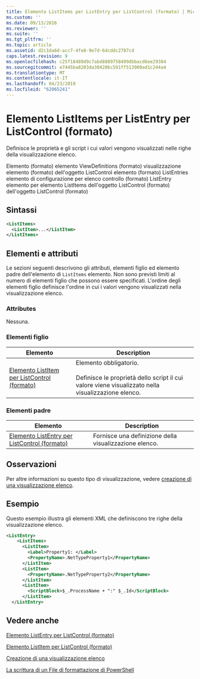 ```yaml
---
title: Elemento ListItems per ListEntry per ListControl (formato) | Microsoft Docs
ms.custom: ''
ms.date: 09/13/2016
ms.reviewer: ''
ms.suite: ''
ms.tgt_pltfrm: ''
ms.topic: article
ms.assetid: d2c1da6d-acc7-4fe8-9e7d-6dcddc2787cd
caps.latest.revision: 9
ms.openlocfilehash: c25f18489d9c7abd8889758499dbbacd6ee29304
ms.sourcegitcommit: e7445ba8203da304286c591ff513900ad1c244a4
ms.translationtype: MT
ms.contentlocale: it-IT
ms.lasthandoff: 04/23/2019
ms.locfileid: "62065241"
---
```

# <a name="listitems-element-for-listentry-for-listcontrol-format"></a>Elemento ListItems per ListEntry per ListControl (formato)

Definisce le proprietà e gli script i cui valori vengono visualizzati nelle righe della visualizzazione elenco.

Elemento (formato) elemento ViewDefinitions (formato) visualizzazione elemento (formato) dell'oggetto ListControl elemento (formato) ListEntries elemento di configurazione per elenco controllo (formato) ListEntry elemento per elemento ListItems dell'oggetto ListControl (formato) dell'oggetto ListControl (formato)

## <a name="syntax"></a>Sintassi

```xml
<ListItems>
  <ListItem>...</ListItem>
</ListItems>
```

## <a name="attributes-and-elements"></a>Elementi e attributi

Le sezioni seguenti descrivono gli attributi, elementi figlio ed elemento padre dell'elemento di `ListItems` elemento. Non sono previsti limiti al numero di elementi figlio che possono essere specificati. L'ordine degli elementi figlio definisce l'ordine in cui i valori vengono visualizzati nella visualizzazione elenco.

### <a name="attributes"></a>Attributes

Nessuna.

### <a name="child-elements"></a>Elementi figlio

|Elemento|Description|
|-------------|-----------------|
|[Elemento ListItem per ListControl (formato)](./listitem-element-for-listitems-for-listcontrol-format.md)|Elemento obbligatorio.<br /><br /> Definisce le proprietà dello script il cui valore viene visualizzato nella visualizzazione elenco.|

### <a name="parent-elements"></a>Elementi padre

|Elemento|Description|
|-------------|-----------------|
|[Elemento ListEntry per ListControl (formato)](./listentry-element-for-listcontrol-format.md)|Fornisce una definizione della visualizzazione elenco.|

## <a name="remarks"></a>Osservazioni

Per altre informazioni su questo tipo di visualizzazione, vedere [creazione di una visualizzazione elenco](./creating-a-list-view.md).

## <a name="example"></a>Esempio

Questo esempio illustra gli elementi XML che definiscono tre righe della visualizzazione elenco.

```xml
<ListEntry>
    <ListItems>
      <ListItem>
        <Label>Property1: </Label>
        <PropertyName>.NetTypeProperty1</PropertyName>
      </ListItem>
      <ListItem>
        <PropertyName>.NetTypeProperty2</PropertyName>
      </ListItem>
      <ListItem>
        <ScriptBlock>$_.ProcessName + ":" $_.Id</ScriptBlock>
      </ListItem>
  </ListEntry>
```

## <a name="see-also"></a>Vedere anche

[Elemento ListEntry per ListControl (formato)](./listentry-element-for-listcontrol-format.md)

[Elemento ListItem per ListControl (formato)](./listitem-element-for-listitems-for-listcontrol-format.md)

[Creazione di una visualizzazione elenco](./creating-a-list-view.md)

[La scrittura di un File di formattazione di PowerShell](./writing-a-powershell-formatting-file.md)
